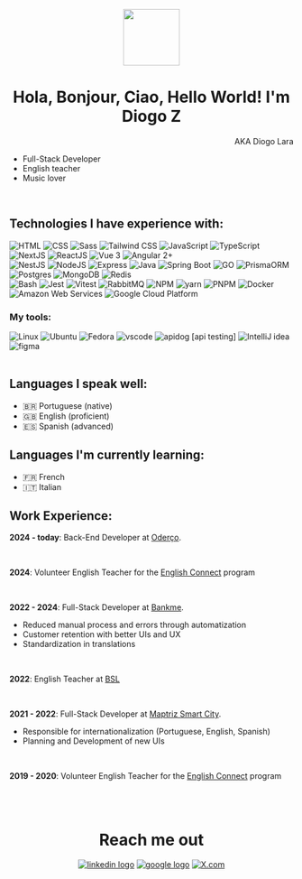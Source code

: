 <p align="center">
  <img width="100" src="https://github.com/user-attachments/assets/e9407324-7e2b-4971-a0ae-b9ca96e745e9"/>
</p>

<h1 align="center">Hola, Bonjour, Ciao, Hello World! I'm Diogo Z</h1>
<p align="right">AKA Diogo Lara</p>

- Full-Stack Developer
- English teacher
- Music lover 

<br/>

## Technologies I have experience with:

<div>
  <img src="https://skills-icons.vercel.app/api/icons?i=html" title="HTML"/>
  <img src="https://skills-icons.vercel.app/api/icons?i=css" title="CSS"/>
  <img src="https://skills-icons.vercel.app/api/icons?i=sass" title="Sass" />
  <img src="https://skills-icons.vercel.app/api/icons?i=tailwindcss" title="Tailwind CSS" />
  <img src="https://skills-icons.vercel.app/api/icons?i=js" title="JavaScript" />
  <img src="https://skills-icons.vercel.app/api/icons?i=ts" title="TypeScript" />
  <img src="https://skills-icons.vercel.app/api/icons?i=nextjs" title="NextJS" />
  <img src="https://skills-icons.vercel.app/api/icons?i=react" title="ReactJS" />
  <img src="https://skills-icons.vercel.app/api/icons?i=vue" title="Vue 3" />
  <img src="https://skills-icons.vercel.app/api/icons?i=angular" title="Angular 2+" />
</div>
<div>
  <img src="https://skills-icons.vercel.app/api/icons?i=nestjs" title="NestJS" />
  <img src="https://skills-icons.vercel.app/api/icons?i=nodejs" title="NodeJS" />
  <img src="https://skills-icons.vercel.app/api/icons?i=express" title="Express" />
  <img src="https://skills-icons.vercel.app/api/icons?i=java" title="Java" />
  <img src="https://skills-icons.vercel.app/api/icons?i=spring" title="Spring Boot" />
  <img src="https://skills-icons.vercel.app/api/icons?i=go" title="GO" />
  <img src="https://skills-icons.vercel.app/api/icons?i=prisma" title="PrismaORM" />
  <img src="https://skills-icons.vercel.app/api/icons?i=postgresql" title="Postgres" />
  <img src="https://skills-icons.vercel.app/api/icons?i=mongodb" title="MongoDB" />
  <img src="https://skills-icons.vercel.app/api/icons?i=redis" title="Redis" />
</div>
<div>
  <img src="https://skills-icons.vercel.app/api/icons?i=bash" title="Bash" />
  <img src="https://skills-icons.vercel.app/api/icons?i=jest" title="Jest" />
  <img src="https://skills-icons.vercel.app/api/icons?i=vitest" title="Vitest" />
  <img src="https://skills-icons.vercel.app/api/icons?i=rabbitmq" title="RabbitMQ" />
  <img src="https://skills-icons.vercel.app/api/icons?i=npm" title="NPM" />
  <img src="https://skills-icons.vercel.app/api/icons?i=yarn" title="yarn" />
  <img src="https://skills-icons.vercel.app/api/icons?i=pnpm" title="PNPM" />
  <img src="https://skills-icons.vercel.app/api/icons?i=docker" title="Docker" />
  <img src="https://skills-icons.vercel.app/api/icons?i=aws" title="Amazon Web Services" />
  <img src="https://skills-icons.vercel.app/api/icons?i=gcp" title="Google Cloud Platform" />
</div>

### My tools:

<div>
  <img src="https://skills-icons.vercel.app/api/icons?i=linux" title="Linux"/>
  <img src="https://skills-icons.vercel.app/api/icons?i=ubuntu" title="Ubuntu"/>
  <img src="https://skills-icons.vercel.app/api/icons?i=fedora" title="Fedora"/>
  <img src="https://skills-icons.vercel.app/api/icons?i=vscode" title="vscode"/>
  <img src="https://skills-icons.vercel.app/api/icons?i=apidog" title="apidog [api testing]"/>
  <img src="https://skills-icons.vercel.app/api/icons?i=intellijidea" title="IntelliJ idea"/>
  <img src="https://skills-icons.vercel.app/api/icons?i=figma" title="figma"/>
</div>

<br/>

## Languages I speak well:

- 🇧🇷 Portuguese (native)
- 🇬🇧 English (proficient)
- 🇪🇸 Spanish (advanced)

## Languages I'm currently learning:
- 🇫🇷 French
- 🇮🇹 Italian


## Work Experience:

**2024 - today**: Back-End Developer at [Oderço](https://oderco.com.br).

<br/>

**2024**: Volunteer English Teacher for the [English Connect](https://www.englishconnect.org/) program

<br/>

**2022 - 2024**: Full-Stack Developer at [Bankme](https://bankme.tech).
- Reduced manual process and errors through automatization
- Customer retention with better UIs and UX
- Standardization in translations

<br/>

**2022**: English Teacher at [BSL](https://www.bslidiomas.com.br/)

<br/>

**2021 - 2022**: Full-Stack Developer at [Maptriz Smart City](https://www.maptriz.com.br/contato/).
- Responsible for internationalization (Portuguese, English, Spanish)
- Planning and Development of new UIs

<br/>

**2019 - 2020**: Volunteer English Teacher for the [English Connect](https://www.englishconnect.org/) program

<br/>


<br/>

<h1 align="center">Reach me out</h1>

<div align="center">
  <a href="https://linkedin.com/in/diogo-lara" target="_blank"><img src="https://skills-icons.vercel.app/api/icons?i=linkedin" alt="linkedin logo" /></a>
  <a href="mailto:diogo.lara.dev@gmail.com" target="_blank"><img src="https://skills-icons.vercel.app/api/icons?i=gmail" alt="google logo" /></a>
  <a href="https://x.com/diogozdev" target="_blank"><img src="https://skills-icons.vercel.app/api/icons?i=x" alt="X.com" /></a>
</div>
